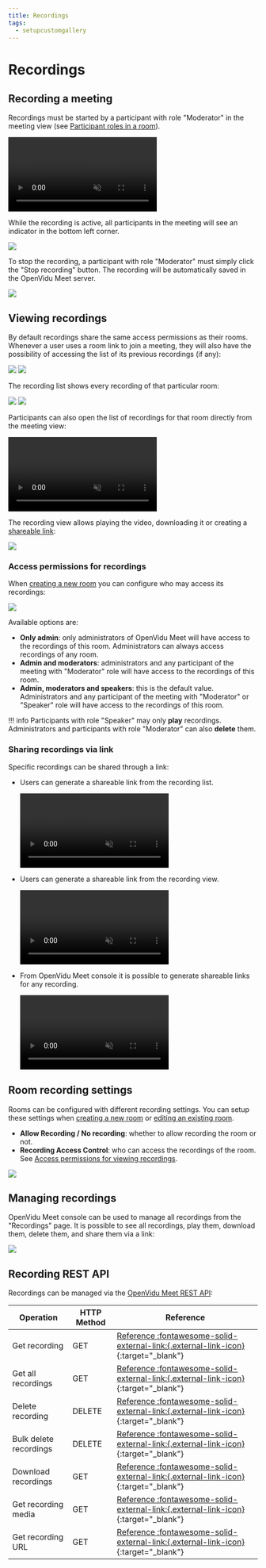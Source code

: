 ```yaml
---
title: Recordings
tags:
  - setupcustomgallery
---
```


# Recordings

## Recording a meeting

Recordings must be started by a participant with role "Moderator" in the meeting view (see [Participant roles in a room](./users-and-permissions.md#participant-roles-in-a-room)).

<a class="glightbox" href="../../../assets/videos/meet/start-recording.mp4" data-type="video" data-desc-position="bottom" data-gallery="gallery1"><video class="round-corners" src="../../../assets/videos/meet/start-recording.mp4" loading="lazy" defer muted playsinline autoplay loop async></video></a>

While the recording is active, all participants in the meeting will see an indicator in the bottom left corner.

<a class="glightbox" href="../../../assets/images/meet/recordings/recording-indicator.png" data-type="image" data-desc-position="bottom" data-gallery="gallery2"><img src="../../../assets/images/meet/recordings/recording-indicator.png" loading="lazy"/></a>

To stop the recording, a participant with role "Moderator" must simply click the "Stop recording" button. The recording will be automatically saved in the OpenVidu Meet server.

<a class="glightbox" href="../../../assets/images/meet/recordings/stop-recording.png" data-type="image" data-desc-position="bottom" data-gallery="gallery3"><img src="../../../assets/images/meet/recordings/stop-recording.png" loading="lazy"/></a>

## Viewing recordings

By default recordings share the same access permissions as their rooms. Whenever a user uses a room link to join a meeting, they will also have the possibility of accessing the list of its previous recordings (if any):

<a class="glightbox" href="../../../assets/images/meet/recordings/join-view-dark.png" data-type="image" data-desc-position="bottom" data-gallery="gallery10"><img src="../../../assets/images/meet/recordings/join-view-dark.png#only-dark" loading="lazy" class="control-height round-corners"/></a>
<a class="glightbox" href="../../../assets/images/meet/recordings/join-view-light.png" data-type="image" data-desc-position="bottom" data-gallery="gallery10"><img src="../../../assets/images/meet/recordings/join-view-light.png#only-light" loading="lazy" class="control-height round-corners"/></a>

The recording list shows every recording of that particular room:

<a class="glightbox" href="../../../assets/images/meet/recordings/recording-list-dark.png" data-type="image" data-desc-position="bottom" data-gallery="gallery11"><img src="../../../assets/images/meet/recordings/recording-list-dark.png#only-dark" loading="lazy" class="control-height round-corners"/></a>
<a class="glightbox" href="../../../assets/images/meet/recordings/recording-list-light.png" data-type="image" data-desc-position="bottom" data-gallery="gallery11"><img src="../../../assets/images/meet/recordings/recording-list-light.png#only-light" loading="lazy" class="control-height round-corners"/></a>

Participants can also open the list of recordings for that room directly from the meeting view:

<a class="glightbox" href="../../../assets/videos/meet/recording-while-meeting.mp4" data-type="video" data-desc-position="bottom" data-gallery="gallery6"><video class="round-corners" src="../../../assets/videos/meet/recording-while-meeting.mp4" defer muted playsinline autoplay loop async></video></a>

The recording view allows playing the video, downloading it or creating a [shareable link](#sharing-recordings-via-link):

<a class="glightbox" href="../../../assets/images/meet/recordings/recording-detail.png" data-type="image" data-desc-position="bottom" data-gallery="gallery7"><img src="../../../assets/images/meet/recordings/recording-detail.png" loading="lazy" class="round-corners"/></a>

### Access permissions for recordings

When [creating a new room](./rooms-and-meetings.md#creating-a-room) you can configure who may access its recordings:

<a class="glightbox" href="../../../assets/images/meet/recordings/recording-access-control.png" data-type="image" data-desc-position="bottom" data-gallery="gallery8"><img src="../../../assets/images/meet/recordings/recording-access-control.png" loading="lazy" class="round-corners"/></a>

Available options are:

- **Only admin**: only administrators of OpenVidu Meet will have access to the recordings of this room. Administrators can always access recordings of any room.
- **Admin and moderators**: administrators and any participant of the meeting with "Moderator" role will have access to the recordings of this room.
- **Admin, moderators and speakers**: this is the default value. Administrators and any participant of the meeting with "Moderator" or "Speaker" role will have access to the recordings of this room.

!!! info
    Participants with role "Speaker" may only **play** recordings. Administrators and participants with role "Moderator" can also **delete** them.

### Sharing recordings via link

Specific recordings can be shared through a link:

- Users can generate a shareable link from the recording list.

    <a class="glightbox" href="../../../assets/videos/meet/share-recording-from-recording-list.mp4" data-type="video" data-desc-position="bottom" data-gallery="gallery6"><video class="round-corners" src="../../../assets/videos/meet/share-recording-from-recording-list.mp4" defer muted playsinline autoplay loop async></video></a>

- Users can generate a shareable link from the recording view.

    <a class="glightbox" href="../../../assets/videos/meet/share-recording.mp4" data-type="video" data-desc-position="bottom" data-gallery="gallery7"><video class="round-corners" src="../../../assets/videos/meet/share-recording.mp4" defer muted playsinline autoplay loop async></video></a>

- From OpenVidu Meet console it is possible to generate shareable links for any recording.

    <a class="glightbox" href="../../../assets/videos/meet/meet-recording-share-dark.mp4" data-type="video" data-desc-position="bottom" data-gallery="gallery8"><video class="round-corners" src="../../../assets/videos/meet/meet-recording-share-dark.mp4" defer muted playsinline autoplay loop async></video></a>

## Room recording settings

Rooms can be configured with different recording settings. You can setup these settings when [creating a new room](./rooms-and-meetings.md#creating-a-room) or [editing an existing room](./rooms-and-meetings.md#editing-a-room).

- **Allow Recording / No recording**: whether to allow recording the room or not.
- **Recording Access Control**: who can access the recordings of the room. See [Access permissions for viewing recordings](#access-permissions-for-viewing-recordings).

<a class="glightbox" href="../../../assets/images/meet/recordings/room-recording-settings.png" data-type="image" data-desc-position="bottom" data-gallery="gallery4"><img src="../../../assets/images/meet/recordings/room-recording-settings.png" loading="lazy" class="control-height"/></a>

## Managing recordings

OpenVidu Meet console can be used to manage all recordings from the "Recordings" page. It is possible to see all recordings, play them, download them, delete them, and share them via a link:

<a class="glightbox" href="../../../assets/images/meet/recordings/recording-page.png" data-type="image" data-desc-position="bottom" data-gallery="gallery5"><img src="../../../assets/images/meet/recordings/recording-page.png" loading="lazy" class="round-corners"/></a>

## Recording REST API

Recordings can be managed via the [OpenVidu Meet REST API](../embedded/reference/rest-api.md):

| Operation | HTTP Method | Reference |
|-----------|-------------|-----------|
| Get recording | GET | [Reference :fontawesome-solid-external-link:{.external-link-icon}](../../assets/htmls/rest-api.html#/operations/getRecording){:target="_blank"} |
| Get all recordings | GET | [Reference :fontawesome-solid-external-link:{.external-link-icon}](../../assets/htmls/rest-api.html#/operations/getRecordings){:target="_blank"} |
| Delete recording | DELETE | [Reference :fontawesome-solid-external-link:{.external-link-icon}](../../assets/htmls/rest-api.html#/operations/deleteRecording){:target="_blank"} |
| Bulk delete recordings | DELETE | [Reference :fontawesome-solid-external-link:{.external-link-icon}](../../assets/htmls/rest-api.html#/operations/bulkDeleteRecordings){:target="_blank"} |
| Download recordings | GET | [Reference :fontawesome-solid-external-link:{.external-link-icon}](../../assets/htmls/rest-api.html#/operations/downloadRecordings){:target="_blank"} |
| Get recording media | GET | [Reference :fontawesome-solid-external-link:{.external-link-icon}](../../assets/htmls/rest-api.html#/operations/getRecordingMedia){:target="_blank"} |
| Get recording URL | GET | [Reference :fontawesome-solid-external-link:{.external-link-icon}](../../assets/htmls/rest-api.html#/operations/getRecordingUrl){:target="_blank"} |